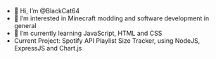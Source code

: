 - 👋 Hi, I’m @BlackCat64
- 👀 I’m interested in Minecraft modding and software development in general
- 🌱 I’m currently learning JavaScript, HTML and CSS
- Current Project: Spotify API Playlist Size Tracker, using NodeJS, ExpressJS and Chart.js

<!---
BlackCat64/BlackCat64 is a ✨ special ✨ repository because its `README.md` (this file) appears on your GitHub profile.
You can click the Preview link to take a look at your changes.
--->
